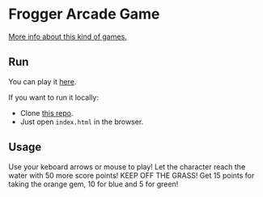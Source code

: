 # Frogger Arcade Game

[More info about this kind of games.](https://en.wikipedia.org/wiki/Frogger)

## Run
You can play it [here](https://dsteb.github.io/frogger-game).

If you want to run it locally:
- Clone [this repo](https://github.com/dsteb/frogger-game).
- Just open `index.html` in the browser.

## Usage
Use your keboard arrows or mouse to play! Let the character reach the water with 50 more score points!
KEEP OFF THE GRASS! Get 15 points for taking the orange gem, 10 for blue and 5 for green!

